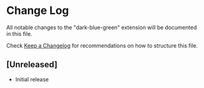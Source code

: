 # Change Log

All notable changes to the "dark-blue-green" extension will be documented in this file.

Check [Keep a Changelog](http://keepachangelog.com/) for recommendations on how to structure this file.

## [Unreleased]

- Initial release
